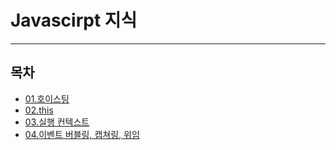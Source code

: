 # Javascirpt 지식

***

## 목차 

* [01.호이스팅](/pages/frontEnd-knowledge/javascirpt/01.md)
* [02.this](/pages/frontEnd-knowledge/javascirpt/02.md)
* [03.실행 컨텍스트](/pages/frontEnd-knowledge/javascirpt/03.md)
* [04.이벤트 버블링, 캡쳐링, 위임](/pages/frontEnd-knowledge/javascirpt/04.md)